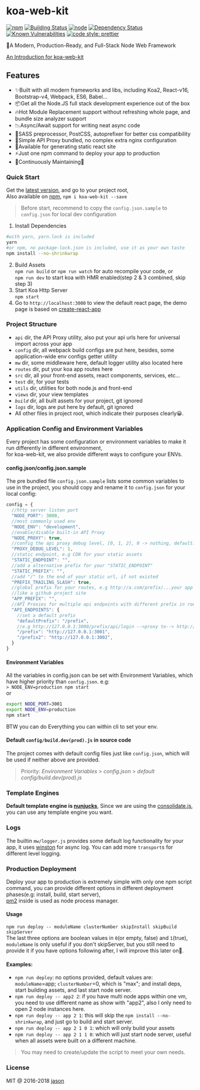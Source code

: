 # koa-web-kit

[![npm](https://img.shields.io/npm/v/koa-web-kit.svg)](https://www.npmjs.com/package/koa-web-kit)
[![Building Status](https://travis-ci.org/JasonBoy/koa-web-kit.svg?branch=master)](https://travis-ci.org/JasonBoy/koa-web-kit)
[![node](https://img.shields.io/node/v/koa-web-kit.svg)](https://nodejs.org/)
[![Dependency Status](https://david-dm.org/JasonBoy/koa-web-kit.svg)](https://david-dm.org/JasonBoy/koa-web-kit)
[![Known Vulnerabilities](https://snyk.io/test/github/jasonboy/koa-web-kit/badge.svg)](https://snyk.io/test/github/jasonboy/koa-web-kit)
[![code style: prettier](https://img.shields.io/badge/code_style-prettier-ff69b4.svg?style=flat-square)](https://github.com/prettier/prettier)

🚀A Modern, Production-Ready, and Full-Stack Node Web Framework

[An Introduction for koa-web-kit](https://blog.lovemily.me/koa-web-kit-a-modern-production-ready-and-full-stack-node-web-framework/)

## Features

- ✨Built with all modern frameworks and libs, including Koa2, React-v16, Bootstrap-v4, Webpack, ES6, Babel...
- 📦Get all the Node.JS full stack development experience out of the box
- 🔥Hot Module Replacement support without refreshing whole page, and bundle size analyzer support
- 📉Async/Await support for writing neat async code
- 💖SASS preprocessor, PostCSS, autoprefixer for better css compatibility
- 🎉Simple API Proxy bundled, no complex extra nginx configuration
- 🌈Available for generating static react site
- ⚡️Just one npm command to deploy your app to production
- 👷Continuously Maintaining🍻

### Quick Start

Get the [latest version](https://github.com/JasonBoy/koa-web-kit/releases), and go to your project root,  
Also available on [npm](https://www.npmjs.com/package/koa-web-kit), `npm i koa-web-kit --save`

> Before start, recommend to copy the `config.json.sample` to `config.json` for local dev configuration

1. Install Dependencies  
```bash
#with yarn, yarn.lock is included
yarn
#or npm, no package-lock.json is included, use it as your own taste 
npm install --no-shrinkwrap
```
2. Build Assets  
`npm run build` or `npm run watch` for auto recompile your code, or  
`npm run dev` to start koa with HMR enabled(step 2 & 3 combined, skip step 3)  
3. Start Koa Http Server  
`npm start`  
4. Go to `http://localhost:3000` to view the default react page, the demo page is based on [create-react-app](https://github.com/facebookincubator/create-react-app)

### Project Structure

- `api` dir, the API Proxy utility, also put your api urls here for universal import across your app
- `config` dir, all webpack build configs are put here, besides, some application-wide env configs getter utility
- `mw` dir, some middleware here, default logger utility also located here
- `routes` dir, put your koa app routes here
- `src` dir, all your front-end assets, react components, services, etc...
- `test` dir, for your tests
- `utils` dir, utilities for both node.js and front-end
- `views` dir, your view templates
- *`build`* dir, all built assets for your project, git ignored
- *`logs`* dir, logs are put here by default, git ignored
- All other files in project root, which indicate their purposes clearly😀.

### Application Config and Environment Variables

Every project has some configuration or environment variables to make it run differently in different environment,  
for koa-web-kit, we also provide different ways to configure your ENVs.

#### config.json/config.json.sample

The pre bundled file `config.json.sample` lists some common variables to use in the project, you should copy and rename it to `config.json` for your local config:
```javascript
config = {
  //http server listen port
  "NODE_PORT": 3000,
  //most commonly used env
  "NODE_ENV": "development",
  //enable/disable built-in API Proxy
  "NODE_PROXY": true,
  //config the api proxy debug level, [0, 1, 2], 0 -> nothing, default: 1 -> simple, 2 -> verbose
  "PROXY_DEBUG_LEVEL": 1,
  //static endpoint, e.g CDN for your static assets
  "STATIC_ENDPOINT": "",
  //add a alternative prefix for your "STATIC_ENDPOINT"
  "STATIC_PREFIX": "",
  //add "/" to the end of your static url, if not existed
  "PREFIX_TRAILING_SLASH": true,
  //global prefix for your routes, e.g http://a.com/prefix/...your app routes,
  //like a github project site
  "APP_PREFIX": "",
  //API Proxies for multiple api endpoints with different prefix in router
  "API_ENDPOINTS": {
    //set a default prefix
    "defaultPrefix": "/prefix",
    //e.g http://127.0.0.1:3000/prefix/api/login -->proxy to--> http://127.0.0.1:3001/api/login
    "/prefix": "http://127.0.0.1:3001",
    "/prefix2": "http://127.0.0.1:3002",
  }
}
```

#### Environment Variables

All the variables in config.json can be set with Environment Variables, which have higher priority than `config.json`.
e.g:  
`> NODE_ENV=production npm start`  
or  
```bash
export NODE_PORT=3001
export NODE_ENV=production
npm start
``` 
BTW you can do Everything you can within cli to set your env.

#### Default `config/build.dev(prod).js` in source code

The project comes with default config files just like `config.json`, which will be used if neither above are provided.

> Priority: *Environment Variables* > *config.json* > *default config/build.dev(prod).js*

### Template Engines
__Default template engine is [nunjucks](https://github.com/mozilla/nunjucks)__,
Since we are using the [consolidate.js](https://github.com/tj/consolidate.js), you can use any template engine you want.

### Logs
The builtin `mw/logger.js` provides some default log functionality for your app, it uses [winston](https://github.com/winstonjs/winston) for async log. You can add more `transport`s for different level logging.

### Production Deployment

Deploy your app to production is extremely simple with only one npm script command, you can provide different options in different deployment phases(e.g: install, build, start server),    
[pm2](https://github.com/Unitech/pm2) inside is used as node process manager.

#### Usage

`npm run deploy -- moduleName clusterNumber skipInstall skipBuild skipServer`  
The last three options are boolean values in `0`(or empty, false) and `1`(true),  
`moduleName` is only useful if you don't skipServer, but you still need to provide it if you have options following after, I will improve this later on🤣.

#### Examples:

- `npm run deploy`: no options provided, default values are:  
  `moduleName`=app; `clusterNumber`=0, which is "max"; and install deps, start building assets, and last start node server.
- `npm run deploy -- app2 2`: if you have multi node apps within one vm, you need to use different name as show with "app2", also I only need to open 2 node instances here.
- `npm run deploy -- app 2 1`: this will skip the `npm install --no-shrinkwrap`, and just go to build and start server.
- `npm run deploy -- app 2 1 0 1`: which will only build your assets
- `npm run deploy -- app 2 1 1 0`: which will just start node server, useful when all assets were built on a different machine.

> You may need to create/update the script to meet your own needs. 

### License

MIT @ 2016-2018 [jason](http://blog.lovemily.me)